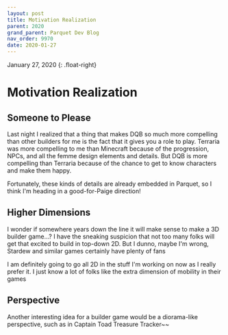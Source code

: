 ```yaml
---
layout: post
title: Motivation Realization
parent: 2020
grand_parent: Parquet Dev Blog
nav_order: 9970
date: 2020-01-27
---
```

January 27, 2020
{: .float-right}

# Motivation Realization

## Someone to Please

Last night I realized that a thing that makes DQB so much more compelling than other builders for me is the fact that it gives you a role to play.
Terraria was more compelling to me than Minecraft because of the progression, NPCs, and all the femme design elements and details.
But DQB is more compelling than Terraria because of the chance to get to know characters and make them happy.

Fortunately, these kinds of details are already embedded in Parquet, so I think I'm heading in a good-for-Paige direction!

## Higher Dimensions

I wonder if somewhere years down the line it will make sense to make a 3D builder game...?
I have the sneaking suspicion that not too many folks will get that excited to build in top-down 2D.
But I dunno, maybe I'm wrong, Stardew and similar games certainly have plenty of fans

I am definitely going to go all 2D in the stuff I'm working on now as I really prefer it.
I just know a lot of folks like the extra dimension of mobility in their games

## Perspective

Another interesting idea for a builder game would be a diorama-like perspective, such as in Captain Toad Treasure Tracker~~

